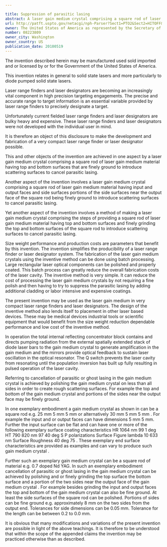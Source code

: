 ```yaml
---

title: Suppression of parasitic lasing
abstract: A laser gain medium crystal comprising a square rod of laser gain medium material having top and bottom surfaces that are finely ground to introduce scattering surfaces to cancel parasitic lasing. The square rod of laser gain material has input and output faces and side surfaces, and portions of the side surfaces near the output face of the square rod are finely ground to introduce scattering surfaces to cancel parasitic lasing. The rest of the side surfaces of the square rod are polished.
url: http://patft.uspto.gov/netacgi/nph-Parser?Sect1=PTO2&Sect2=HITOFF&p=1&u=%2Fnetahtml%2FPTO%2Fsearch-adv.htm&r=1&f=G&l=50&d=PALL&S1=08223809&OS=08223809&RS=08223809
owner: The United States of America as represented by the Secretary of the Army
number: 08223809
owner_city: Washington
owner_country: US
publication_date: 20100519
---
```

The invention described herein may be manufactured used sold imported and or licensed by or for the Government of the United States of America.

This invention relates in general to solid state lasers and more particularly to diode pumped solid state lasers.

Laser range finders and laser designators are becoming an increasingly vital component in high precision targeting engagements. The precise and accurate range to target information is an essential variable provided by laser range finders to precisely designate a target.

Unfortunately current fielded laser range finders and laser designators are bulky heavy and expensive. These laser range finders and laser designators were not developed with the individual user in mind.

It is therefore an object of this disclosure to make the development and fabrication of a very compact laser range finder or laser designator possible.

This and other objects of the invention are achieved in one aspect by a laser gain medium crystal comprising a square rod of laser gain medium material having top and bottom surfaces that are finely ground to introduce scattering surfaces to cancel parasitic lasing.

Another aspect of the invention involves a laser gain medium crystal comprising a square rod of laser gain medium material having input and output faces and side surfaces portions of the side surfaces near the output face of the square rod being finely ground to introduce scattering surfaces to cancel parasitic lasing.

Yet another aspect of the invention involves a method of making a laser gain medium crystal comprising the steps of providing a square rod of laser gain medium material having top and bottom surfaces and finely grinding the top and bottom surfaces of the square rod to introduce scattering surfaces to cancel parasitic lasing.

Size weight performance and production costs are parameters that benefit by this invention. The invention simplifies the producibility of a laser range finder or laser designator system. The fabrication of the laser gain medium crystals using the inventive method can be done using batch processing. Large rectangular laser optical components can be polished and properly coated. This batch process can greatly reduce the overall fabrication costs of the laser cavity. The inventive method is very simple. It can reduce the cost of processing the laser gain medium crystals by not requiring a fine polish and then having to try to suppress the parasitic lasing by adding additional cladding or labor intensive and expensive coatings.

The present invention may be used as the laser gain medium in very compact laser range finders and laser designators. The design of the inventive method also lends itself to placement in other laser based devices. These may be medical devices industrial tools or scientific equipment that would benefit from the size weight reduction dependable performance and low cost of the inventive method.

In operation the total internal reflecting concentrator block contains and directs pumping radiation from the external spatially extended stack of diode laser bars to the gain medium crystal to generate amplification in the gain medium and the mirrors provide optical feedback to sustain laser oscillation in the optical resonator. The Q switch prevents the laser cavity from resonating until the population inversion has built up fully resulting in pulsed operation of the laser cavity.

Referring to cancellation of parasitic or ghost lasing in the gain medium crystal is achieved by polishing the gain medium crystal on less than all sides in order to create rough scattering surfaces. For example the top and bottom of the gain medium crystal and portions of the sides near the output face may be finely ground.

In one exemplary embodiment a gain medium crystal as shown in can be a square rod e.g. 25 mm 5 mm 5 mm or alternatively 30 mm 5 mm 5 mm . For example the input and or output faces can have dimensions 5 mm 5 mm. Further the input surface can be flat and can have one or more of the following exemplary surface coating characteristics HR 1064 nm 99 1 deg HT 790 820 nm 97 40 deg S P polarizations Surface Figure lambda 10 633 nm Surface Roughness 40 deg 75 . These exemplary end surface characteristics are provided as examples and can vary to produce such gain medium crystal .

Further such an exemplary gain medium crystal can be a square rod of material e.g. 0.7 doped Nd YAG. In such an exemplary embodiment cancellation of parasitic or ghost lasing in the gain medium crystal can be achieved by polishing and or finely grinding the top surface the bottom surface and a portion of the two sides near the output face of the gain medium crystal . For example besides grinding the input and output faces the top and bottom of the gain medium crystal can also be fine ground. At least the side surfaces of the square rod can be polished. Portions of sides can be fine ground e.g. approximately 8 mm on the two sides from the output end. Tolerances for side dimensions can be 0.05 mm. Tolerance for the length can be between 0.2 to 0.0 mm.

It is obvious that many modifications and variations of the present invention are possible in light of the above teachings. It is therefore to be understood that within the scope of the appended claims the invention may be practiced otherwise than as described.

